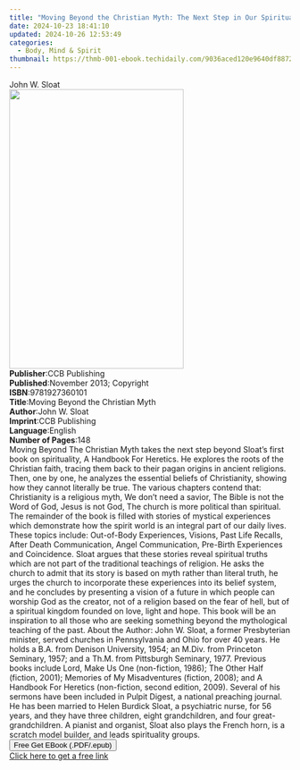 ```yaml
---
title: "Moving Beyond the Christian Myth: The Next Step in Our Spiritual Evolution | Free Book"
date: 2024-10-23 18:41:10
updated: 2024-10-26 12:53:49
categories:
  - Body, Mind & Spirit
thumbnail: https://thmb-001-ebook.techidaily.com/9036aced120e9640df88729f3104d885709eddf1f22fb6df792cf572e7274ecc.jpg
---
```

<main id="book-container">
  <div class="flex flex-col">
    <div class="book-brief flex-1 py-6 px-4 sm:p-6 md:py-10 md:px-8">
      <!-- brief-->
      <div class="book-brief-main">John W. Sloat</div>
    </div>
    <div
      class="book-meta-info flex-1 grid gap-4 col-start-1 col-end-3 row-start-1 sm:mb-6 sm:grid-cols-4 lg:gap-6 lg:col-start-2 lg:row-end-6 lg:row-span-6 lg:mb-0"
    >
      <div
        class="book-meta-info-left place-content-center mt-4 p-4 text-sm leading-6 col-start-2 col-span-2 dark:text-slate-400"
      >
        <img
          class="w-full h-500 object-cover rounded-lg sm:h-255 sm:col-span-2 lg:col-span-full"
          src="https://img-001-ebook.techidaily.com/1bef10713b6cdb07f3d24cb27e18bd88e13a63581d1c45ace4d2f829046c29af.jpg"
          alt=""
          width="312"
          height="500"
        />
      </div>
      <div
        class="book-meta-info-right mt-2 col-start-1 row-start-2 col-span-3 self-center"
      >
        <!-- meta data  -->
        <div class="flex flex-col px-4 md:px-8">
          <div class="flex-1">
            <strong>Publisher</strong>:<span class="px-2">CCB Publishing</span>
          </div>
          <div class="flex-1">
            <strong>Published</strong>:<span class="px-2"
              >November 2013; Copyright</span
            >
          </div>
          <div class="flex-1">
            <strong>ISBN</strong>:<span class="px-2">9781927360101</span>
          </div>
          <div class="flex-1">
            <strong>Title</strong>:<span class="px-2"
              >Moving Beyond the Christian Myth</span
            >
          </div>
          <div class="flex-1">
            <strong>Author</strong>:<span class="px-2">John W. Sloat</span>
          </div>
          <div class="flex-1">
            <strong>Imprint</strong>:<span class="px-2">CCB Publishing</span>
          </div>
          <div class="flex-1">
            <strong>Language</strong>:<span class="px-2">English</span>
          </div>
          <div class="flex-1">
            <strong>Number of Pages</strong>:<span class="px-2">148</span>
          </div>
        </div>
      </div>
    </div>
    <div class="book-description flex-1 py-6 px-4 sm:p-6 md:py-10 md:px-8">
      <div class="book-description-main">
        <div accordion-content="" id="description">
          Moving Beyond The Christian Myth takes the next step beyond Sloat’s
          first book on spirituality, A Handbook For Heretics. He explores the
          roots of the Christian faith, tracing them back to their pagan origins
          in ancient religions. Then, one by one, he analyzes the essential
          beliefs of Christianity, showing how they cannot literally be true.
          The various chapters contend that: Christianity is a religious myth,
          We don’t need a savior, The Bible is not the Word of God, Jesus is not
          God, The church is more political than spiritual. The remainder of the
          book is filled with stories of mystical experiences which demonstrate
          how the spirit world is an integral part of our daily lives. These
          topics include: Out-of-Body Experiences, Visions, Past Life Recalls,
          After Death Communication, Angel Communication, Pre-Birth Experiences
          and Coincidence. Sloat argues that these stories reveal spiritual
          truths which are not part of the traditional teachings of religion. He
          asks the church to admit that its story is based on myth rather than
          literal truth, he urges the church to incorporate these experiences
          into its belief system, and he concludes by presenting a vision of a
          future in which people can worship God as the creator, not of a
          religion based on the fear of hell, but of a spiritual kingdom founded
          on love, light and hope. This book will be an inspiration to all those
          who are seeking something beyond the mythological teaching of the
          past. About the Author: John W. Sloat, a former Presbyterian minister,
          served churches in Pennsylvania and Ohio for over 40 years. He holds a
          B.A. from Denison University, 1954; an M.Div. from Princeton Seminary,
          1957; and a Th.M. from Pittsburgh Seminary, 1977. Previous books
          include Lord, Make Us One (non-fiction, 1986); The Other Half
          (fiction, 2001); Memories of My Misadventures (fiction, 2008); and A
          Handbook For Heretics (non-fiction, second edition, 2009). Several of
          his sermons have been included in Pulpit Digest, a national preaching
          journal. He has been married to Helen Burdick Sloat, a psychiatric
          nurse, for 56 years, and they have three children, eight
          grandchildren, and four great-grandchildren. A pianist and organist,
          Sloat also plays the French horn, is a scratch model builder, and
          leads spirituality groups.
        </div>
        <div class="accordion-fader"></div>
      </div>
    </div>
    <div class="book-excerpts flex-1 py-6 px-4 sm:p-6 md:py-10 md:px-8"></div>
    <div
      class="book-about-author flex-1 py-6 px-4 sm:p-6 md:py-10 md:px-8"
    ></div>
    <div class="book-free-get flex-1 py-6 px-4 sm:p-6 md:py-10 md:px-8">
      <button
        id="btn-free-get"
        class="bg-blue-500 hover:bg-blue-700 text-white font-bold py-2 px-4 rounded"
      >
        Free Get EBook (.PDF/.epub)
      </button>
      <div id="countdown-display" class="px-2 text-lg mt-2"></div>
      <a
        id="free-link"
        class="hidden bg-blue-500 hover:bg-blue-700 text-white font-bold py-2 px-4 rounded"
        href="https://www.ebooks.com/en-us/book/209669429/moving-beyond-the-christian-myth-the-next-step-in-our-spiritual-evolution/john-w-sloat/"
        target="_blank"
        >Click here to get a free link</a
      >
    </div>
    <script>
      let countdownTime = 0;
      let countdownInterval = null;
      document
        .getElementById('btn-free-get')
        .addEventListener('click', startCountdown);
      function startCountdown() {
        countdownTime = new Date().getTime() + 60000 * 3;
        countdownInterval = setInterval(updateCountdown, 1000);
        document.getElementById('btn-free-get').disabled = true;
        document
          .getElementById('btn-free-get')
          .classList.add('bg-gray-500', 'cursor-not-allowed');
      }
      function updateCountdown() {
        let currentTime = new Date().getTime();
        let timeLeft = countdownTime - currentTime;
        let secondsLeft = Math.floor(timeLeft / 1000);
        document.getElementById('countdown-display').innerHTML =
          `Remaining time: ${secondsLeft} seconds.`;
        if (secondsLeft <= 0) {
          clearInterval(countdownInterval);
          document.getElementById('btn-free-get').classList.add('hidden');
          document.getElementById('free-link').classList.remove('hidden');
          document.getElementById('countdown-display').innerHTML = '';
        }
      }
    </script>
  </div>
</main>
